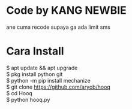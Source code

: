 # Code by KANG NEWBIE
ane cuma recode supaya ga ada limit sms
# Cara Install
$ apt update && apt upgrade<br>$ pkg install python git<br>$ python -m pip install mechanize<br>$ git clone https://github.com/aryob/hooq<br>$ cd Hooq<br>$ python hooq.py<br>
